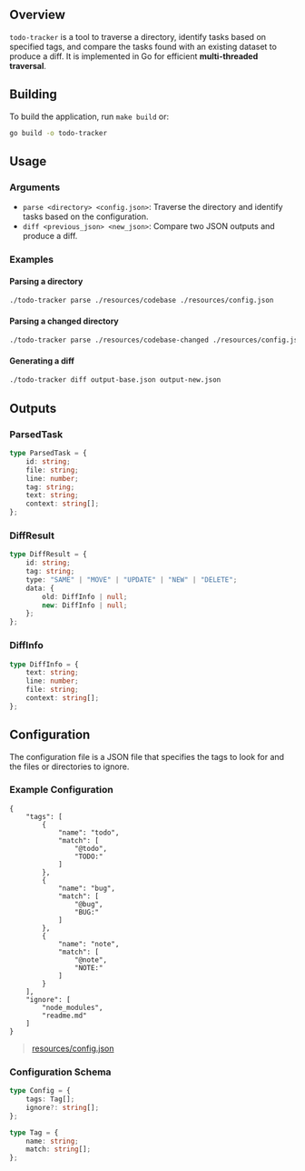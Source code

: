 ## Overview
`todo-tracker` is a tool to traverse a directory, identify tasks based on specified tags, and compare the tasks found with an existing dataset to produce a diff. It is implemented in Go for efficient **multi-threaded traversal**.

## Building
To build the application, run `make build` or:
```sh
go build -o todo-tracker
```

## Usage
### Arguments
- `parse <directory> <config.json>`: Traverse the directory and identify tasks based on the configuration.
- `diff <previous_json> <new_json>`: Compare two JSON outputs and produce a diff.

### Examples
#### Parsing a directory
```sh
./todo-tracker parse ./resources/codebase ./resources/config.json
```

#### Parsing a changed directory
```sh
./todo-tracker parse ./resources/codebase-changed ./resources/config.json
```

#### Generating a diff
```sh
./todo-tracker diff output-base.json output-new.json
```

## Outputs
### ParsedTask
```typescript
type ParsedTask = {
    id: string;
    file: string;
    line: number;
    tag: string;
    text: string;
    context: string[];
};
```

### DiffResult
```typescript
type DiffResult = {
    id: string;
    tag: string;
    type: "SAME" | "MOVE" | "UPDATE" | "NEW" | "DELETE";
    data: {
        old: DiffInfo | null;
        new: DiffInfo | null;
    };
};
```

### DiffInfo
```typescript
type DiffInfo = {
    text: string;
    line: number;
    file: string;
    context: string[];
};
```

## Configuration
The configuration file is a JSON file that specifies the tags to look for and the files or directories to ignore.

### Example Configuration
```jsonc
{
    "tags": [
        {
            "name": "todo",
            "match": [
                "@todo",
                "TODO:"
            ]
        },
        {
            "name": "bug",
            "match": [
                "@bug",
                "BUG:"
            ]
        },
        {
            "name": "note",
            "match": [
                "@note",
                "NOTE:"
            ]
        }
    ],
    "ignore": [
        "node_modules",
		"readme.md"
    ]
}
```
> [resources/config.json](resources/config.json)


### Configuration Schema
```typescript
type Config = {
    tags: Tag[];
    ignore?: string[];
};

type Tag = {
    name: string;
    match: string[];
};
```
